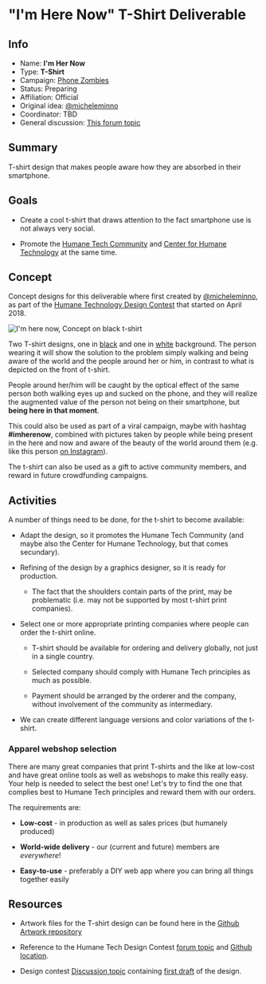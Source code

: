 # "I'm Here Now" T-Shirt Deliverable

<!-- Please fill in the information below each header according to the instructions.

       - Do NOT remove section headers. Instead add the placeholder text if the section is not needed.
       - You can leave the comments. They can be helpful when editing the issue later on.
       - Replace brackets with appropriate information (unless part of a link), leaving formatting intact.
       - The non-comments texts below provide examples, unless they are placeholder text

    Note: You will not be wasting your time documenting all this. The information in this issue
          should be copied to the Deliverable README.md after your feedback is incorporated.
-->

## Info


<!-- Provide short name, which is actual title that is used when publishing. Also add the link to community forum topic that is used for general discussion.

The deliverable type is , in this case, 'Video'. For other deliverables this can be anything, such as Website, Image, Blog, Press Release, Meetup, Advert, etc.
-->

- Name: **I'm Her Now**
- Type: **T-Shirt**
- Campaign: [Phone Zombies](https://github.com/humanetech-community/humanetech-community-awareness/tree/master/campaigns/phone-zombies)
- Status: Preparing
- Affiliation: Official
- Original idea: [@micheleminno](https://community.humanetech.com/u/micheleminno/summary)
- Coordinator: TBD
- General discussion: [This forum topic](https://community.humanetech.com/t/memories-of-a-bartender-awareness-video-project/3152)

## Summary

<!-- Clear and concise explanation in 1-3 lines of text. -->

T-shirt design that makes people aware how they are absorbed in their smartphone.

## Goals

<!-- Bullet list of the intended effects of the deliverable, separated by empty lines. -->

- Create a cool t-shirt that draws attention to the fact smartphone use is not always very social.

- Promote the [Humane Tech Community](https://community.humanetech.com) and [Center for Humane Technology](https://humanetech.com) at the same time.

## Concept

Concept designs for this deliverable where first created by [@micheleminno](https://community.humanetech.com/u/micheleminno/summary), as part of the [Humane Technology Design Contest](https://community.humanetech.com/t/join-the-cht-design-contest-and-win-and-please-give-us-your-vote/1868) that started on April 2018.

![I'm here now, Concept on black t-shirt](https://raw.githubusercontent.com/humanetech-community/humanetech-community-artwork/master/design-contest/submissions/im-here-now/humane-tech_im-here-now-shirt.jpg)

Two T-shirt designs, one in [black](https://raw.githubusercontent.com/humanetech-community/humanetech-community-artwork/master/design-contest/submissions/im-here-now/humane-tech_im-here-now-black.jpg) and one in [white](https://raw.githubusercontent.com/humanetech-community/humanetech-community-artwork/master/design-contest/submissions/im-here-now/humane-tech_im-here-now-white.jpg) background. The person wearing it will show the solution to the problem simply walking and being aware of the world and the people around her or him, 
in contrast to what is depicted on the front of t-shirt. 

People around her/him will be caught by the optical effect of the same person both walking eyes up and sucked on the phone, 
and they will realize the augmented value of the person not being on their smartphone, but **being here in that moment**.

This could also be used as part of a viral campaign, maybe with hashtag **#imherenow**, combined with pictures taken by people while being present in the here and now and aware of the beauty of the world around them (e.g. like this person [on Instagram]( https://www.instagram.com/p/BhsdxSeAywj/?taken-by=energyisgod)).

The t-shirt can also be used as a gift to active community members, and reward in future crowdfunding campaigns.

## Activities

A number of things need to be done, for the t-shirt to become available:

- Adapt the design, so it promotes the Humane Tech Community (and maybe also the Center for Humane Technology, but that comes secundary).

- Refining of the design by a graphics designer, so it is ready for production.

  - The fact that the shoulders contain parts of the print, may be problematic (i.e. may not be supported by most t-shirt print companies).

- Select one or more appropriate printing companies where people can order the t-shirt online.

  - T-shirt should be available for ordering and delivery globally, not just in a single country.

  - Selected company should comply with Humane Tech principles as much as possible.

  - Payment should be arranged by the orderer and the company, without involvement of the community as intermediary.

- We can create different language versions and color variations of the t-shirt.

### Apparel webshop selection

There are many great companies that print T-shirts and the like at low-cost and have great online tools as well as webshops to make this really easy. Your help is needed to select the best one! Let's try to find the one that complies best to Humane Tech principles and reward them with our orders.

The requirements are:

- **Low-cost**  - in production as well as sales prices (but humanely produced)

- **World-wide delivery** - our (current and future) members are _everywhere_!

- **Easy-to-use** - preferably a DIY web app where you can bring all things together easily

## Resources

- Artwork files for the T-shirt design can be found here in the [Github Artwork repository](https://github.com/humanetech-community/humanetech-community-artwork/tree/master/design-contest/submissions/im-here-now)

- Reference to the Humane Tech Design Contest [forum topic](https://community.humanetech.com/t/-/1868) and [Github location](https://github.com/humanetech-community/humanetech-community-artwork/tree/master/design-contest).

- Design contest [Discussion topic](https://community.humanetech.com/t/cht-artwork-goodies-contest-general-discussion/1803) containing [first draft](https://community.humanetech.com/t/cht-artwork-goodies-contest-general-discussion/1803/12?u=aschrijver) of the design.
